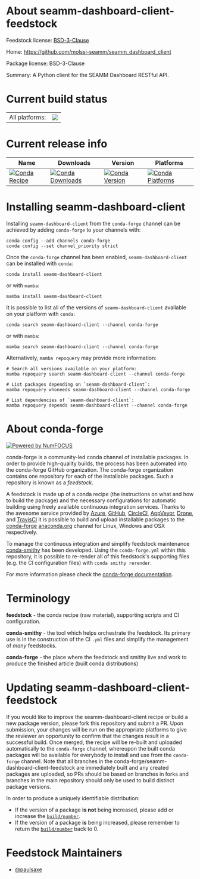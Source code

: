 About seamm-dashboard-client-feedstock
======================================

Feedstock license: [BSD-3-Clause](https://github.com/conda-forge/seamm-dashboard-client-feedstock/blob/main/LICENSE.txt)

Home: https://github.com/molssi-seamm/seamm_dashboard_client

Package license: BSD-3-Clause

Summary: A Python client for the SEAMM Dashboard RESTful API.

Current build status
====================


<table><tr><td>All platforms:</td>
    <td>
      <a href="https://dev.azure.com/conda-forge/feedstock-builds/_build/latest?definitionId=17303&branchName=main">
        <img src="https://dev.azure.com/conda-forge/feedstock-builds/_apis/build/status/seamm-dashboard-client-feedstock?branchName=main">
      </a>
    </td>
  </tr>
</table>

Current release info
====================

| Name | Downloads | Version | Platforms |
| --- | --- | --- | --- |
| [![Conda Recipe](https://img.shields.io/badge/recipe-seamm--dashboard--client-green.svg)](https://anaconda.org/conda-forge/seamm-dashboard-client) | [![Conda Downloads](https://img.shields.io/conda/dn/conda-forge/seamm-dashboard-client.svg)](https://anaconda.org/conda-forge/seamm-dashboard-client) | [![Conda Version](https://img.shields.io/conda/vn/conda-forge/seamm-dashboard-client.svg)](https://anaconda.org/conda-forge/seamm-dashboard-client) | [![Conda Platforms](https://img.shields.io/conda/pn/conda-forge/seamm-dashboard-client.svg)](https://anaconda.org/conda-forge/seamm-dashboard-client) |

Installing seamm-dashboard-client
=================================

Installing `seamm-dashboard-client` from the `conda-forge` channel can be achieved by adding `conda-forge` to your channels with:

```
conda config --add channels conda-forge
conda config --set channel_priority strict
```

Once the `conda-forge` channel has been enabled, `seamm-dashboard-client` can be installed with `conda`:

```
conda install seamm-dashboard-client
```

or with `mamba`:

```
mamba install seamm-dashboard-client
```

It is possible to list all of the versions of `seamm-dashboard-client` available on your platform with `conda`:

```
conda search seamm-dashboard-client --channel conda-forge
```

or with `mamba`:

```
mamba search seamm-dashboard-client --channel conda-forge
```

Alternatively, `mamba repoquery` may provide more information:

```
# Search all versions available on your platform:
mamba repoquery search seamm-dashboard-client --channel conda-forge

# List packages depending on `seamm-dashboard-client`:
mamba repoquery whoneeds seamm-dashboard-client --channel conda-forge

# List dependencies of `seamm-dashboard-client`:
mamba repoquery depends seamm-dashboard-client --channel conda-forge
```


About conda-forge
=================

[![Powered by
NumFOCUS](https://img.shields.io/badge/powered%20by-NumFOCUS-orange.svg?style=flat&colorA=E1523D&colorB=007D8A)](https://numfocus.org)

conda-forge is a community-led conda channel of installable packages.
In order to provide high-quality builds, the process has been automated into the
conda-forge GitHub organization. The conda-forge organization contains one repository
for each of the installable packages. Such a repository is known as a *feedstock*.

A feedstock is made up of a conda recipe (the instructions on what and how to build
the package) and the necessary configurations for automatic building using freely
available continuous integration services. Thanks to the awesome service provided by
[Azure](https://azure.microsoft.com/en-us/services/devops/), [GitHub](https://github.com/),
[CircleCI](https://circleci.com/), [AppVeyor](https://www.appveyor.com/),
[Drone](https://cloud.drone.io/welcome), and [TravisCI](https://travis-ci.com/)
it is possible to build and upload installable packages to the
[conda-forge](https://anaconda.org/conda-forge) [anaconda.org](https://anaconda.org/)
channel for Linux, Windows and OSX respectively.

To manage the continuous integration and simplify feedstock maintenance
[conda-smithy](https://github.com/conda-forge/conda-smithy) has been developed.
Using the ``conda-forge.yml`` within this repository, it is possible to re-render all of
this feedstock's supporting files (e.g. the CI configuration files) with ``conda smithy rerender``.

For more information please check the [conda-forge documentation](https://conda-forge.org/docs/).

Terminology
===========

**feedstock** - the conda recipe (raw material), supporting scripts and CI configuration.

**conda-smithy** - the tool which helps orchestrate the feedstock.
                   Its primary use is in the construction of the CI ``.yml`` files
                   and simplify the management of *many* feedstocks.

**conda-forge** - the place where the feedstock and smithy live and work to
                  produce the finished article (built conda distributions)


Updating seamm-dashboard-client-feedstock
=========================================

If you would like to improve the seamm-dashboard-client recipe or build a new
package version, please fork this repository and submit a PR. Upon submission,
your changes will be run on the appropriate platforms to give the reviewer an
opportunity to confirm that the changes result in a successful build. Once
merged, the recipe will be re-built and uploaded automatically to the
`conda-forge` channel, whereupon the built conda packages will be available for
everybody to install and use from the `conda-forge` channel.
Note that all branches in the conda-forge/seamm-dashboard-client-feedstock are
immediately built and any created packages are uploaded, so PRs should be based
on branches in forks and branches in the main repository should only be used to
build distinct package versions.

In order to produce a uniquely identifiable distribution:
 * If the version of a package **is not** being increased, please add or increase
   the [``build/number``](https://docs.conda.io/projects/conda-build/en/latest/resources/define-metadata.html#build-number-and-string).
 * If the version of a package **is** being increased, please remember to return
   the [``build/number``](https://docs.conda.io/projects/conda-build/en/latest/resources/define-metadata.html#build-number-and-string)
   back to 0.

Feedstock Maintainers
=====================

* [@paulsaxe](https://github.com/paulsaxe/)

